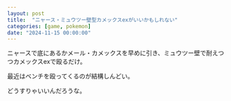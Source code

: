 ```yaml
---
layout: post
title:  "ニャース・ミュウツー壁型カメックスexがいいかもしれない"
categories: [game, pokemon]
date: "2024-11-15 00:00:00"
---
```


ニャースで底にあるかメール・カメックスを早めに引き、ミュウツー壁で耐えつつカメックスexで殴るだけ。

最近はベンチを殴ってくるのが結構しんどい。

どうすりゃいいんだろうな。
